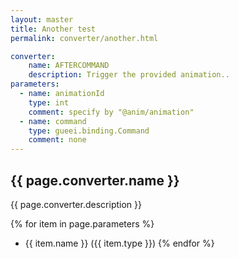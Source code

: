 ```yaml
---
layout: master
title: Another test
permalink: converter/another.html

converter:
    name: AFTERCOMMAND
    description: Trigger the provided animation..
parameters:
  - name: animationId
    type: int
    comment: specify by "@anim/animation"
  - name: command
    type: gueei.binding.Command
    comment: none
---
```


## {{ page.converter.name }}
{{ page.converter.description }}

{% for item in page.parameters %}
*  {{ item.name }} ({{ item.type }})
{% endfor %}